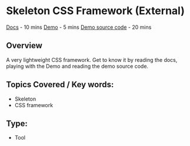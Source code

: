 # Skeleton CSS Framework (External)
[Docs](http://getskeleton.com/) - 10 mins
[Demo](http://getskeleton.com/examples/landing/) - 5 mins
[Demo source code](https://github.com/dhg/Skeleton/tree/gh-pages/examples/landing) - 20 mins

## Overview
A very lightweight CSS framework. Get to know it by reading the docs,
playing with the Demo and reading the demo source code.

## Topics Covered / Key words:
- Skeleton 
- CSS framework


## Type:
- Tool